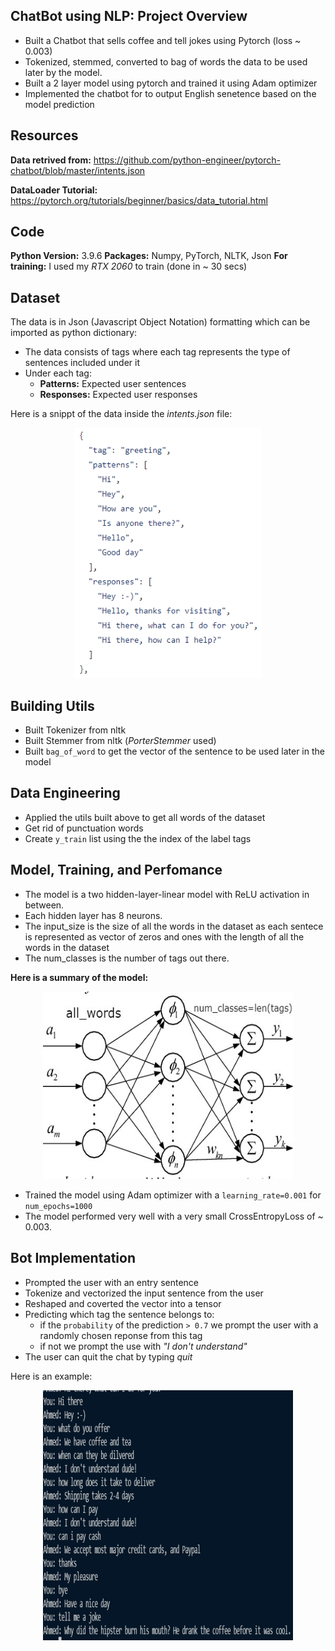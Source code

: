 ## ChatBot using NLP: Project Overview
* Built a Chatbot that sells coffee and tell jokes using Pytorch (loss ~ 0.003)
* Tokenized, stemmed, converted to bag of words the data to be used later by the model.
* Built a 2 layer model using pytorch and trained it using Adam optimizer
* Implemented the chatbot for to output English senetence based on the model prediction

## Resources
**Data retrived from:** https://github.com/python-engineer/pytorch-chatbot/blob/master/intents.json

**DataLoader Tutorial:** https://pytorch.org/tutorials/beginner/basics/data_tutorial.html

## Code
**Python Version:** 3.9.6
**Packages:** Numpy, PyTorch, NLTK, Json
**For training:** I used my *RTX 2060* to train (done in ~ 30 secs) 

## Dataset
The data is in Json (Javascript Object Notation) formatting which can be imported as python dictionary: 
* The data consists of tags where each tag represents the type of sentences included under it
* Under each tag:
    * **Patterns:** Expected user sentences
    * **Responses:** Expected user responses

Here is a snippt of the data inside the *intents.json* file:
<p align="center">
<img width='300' height='400' src='https://github.com/ahmedheakl/ChatBot_using_NLP_-PyTorch/blob/main/data_snippt.PNG'>         
</p>


## Building Utils
* Built Tokenizer from nltk
* Built Stemmer from nltk (*PorterStemmer* used)
* Built ```bag_of_word``` to get the vector of the sentence to be used later in the model 

## Data Engineering
* Applied the utils built above to get all words of the dataset
* Get rid of punctuation words
* Create ```y_train``` list using the the index of the label tags

## Model, Training, and Perfomance
* The model is a two hidden-layer-linear model with ReLU activation in between. 
* Each hidden layer has 8 neurons.
* The input_size is the size of all the words in the dataset as each sentece is represented as vector of zeros and ones with the length of all the words in the dataset
* The num_classes is the number of tags out there. 

**Here is a summary of the model:**
<p align="center">
<img width='400' height='300' src='https://github.com/ahmedheakl/ChatBot_using_NLP_-PyTorch/blob/main/Model_photo.jpg'>         
</p>

* Trained the model using Adam optimizer with a ```learning_rate=0.001``` for ```num_epochs=1000```
* The model performed very well with a very small CrossEntropyLoss of ~ 0.003.

## Bot Implementation
* Prompted the user with an entry sentence 
* Tokenize and vectorized the input sentence from the user
* Reshaped and coverted the vector into a tensor
* Predicting which tag the sentence belongs to:
     * if the ```probability``` of the prediction ```> 0.7``` we prompt the user with a randomly chosen reponse from this tag
     * if not we prompt the use with *"I don't understand"*
* The user can quit the chat by typing *quit*

Here is an example: 
<p align="center">
<img width='400' height='400' src='https://github.com/ahmedheakl/ChatBot_using_NLP_-PyTorch/blob/main/example.PNG'>         
</p>



